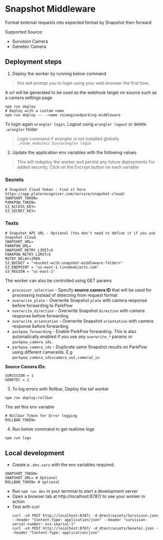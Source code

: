 # Snapshot Middleware
Format external requests into expected format by Snapshot then forward

Supported Source:
- Survision Camera
- Genetec Camera

## Deployment steps
1. Deploy the worker by running below command
> this will prompt you to login using your web browser the first time.

A url will be generated to be used as the webhook target on source such as a camera settings page
```shell
npm run deploy
# Deploy with a custom name
npm run deploy -- --name reimaginedparking-middleware
```
To login again `wrangler login`, Logout using `wrangler logout` or delete `.wrangler` folder
> Login command if wrangler is not installed globally `./node_modules/.bin/wrangler login`

2. Update the application env variables with the following values
> This will redeploy the worker and persist any future deployments
> For added security, Click on the Encrypt button on each variable


### Secrets
```shell
# Snapshot Cloud Token - Find it here https://app.platerecognizer.com/service/snapshot-cloud/
SNAPSHOT_TOKEN=
PARKPOW_TOKEN=
S3_ACCESS_KEY=
S3_SECRET_KEY=
```

### Texts
```shell
# Snapshot API URL - Optional (You don't need to define it if you use Snapshot Cloud
SNAPSHOT_URL=
PARKPOW_URL=
SNAPSHOT_RETRY_LIMIT=5
PARKPOW_RETRY_LIMIT=5
RETRY_DELAY=2000
S3_BUCKET = "<bucket-with-snapshot-middleware-folder>"
S3_ENDPOINT = "us-east-1.linodeobjects.com"
S3_REGION = "us-east-1"

```

The worker can also be controlled using GET params
- `processor_selection` - Specify **source camera ID** that will be used for processing instead of detecting from request format
- `overwrite_plate` - Overwrite Snapshot `plate` with camera response before forwarding to ParkPow
- `overwrite_direction` - Overwrite Snapshot `direction` with camera response before forwarding
- `overwrite_orientation` - Overwrite Snapshot `orientation` with camera response before forwarding
- `parkpow_forwarding` - Enable ParkPow forwarding. This is also automatically enabled if you use any `overwrite_*` params or `parkpow_camera_ids`.
- `parkpow_camera_ids` - Duplicate same Snapshot results on ParkPow using different cameraIds. E.g `parkpow_camera_ids=camera_out,camera2_in`

**Source Camera IDs**:
```plaintext
SURVISION = 1
GENETEC = 2
```

3. To log errors with Rollbar, Deploy the tail worker
```shell
npm run deploy:rollbar
```
The set this env variable
```shell
# Rollbar Token for Error logging
ROLLBAR_TOKEN=
```

4. Run below command to get realtime logs
```shell
npm run logs
```

## Local development
- Create a `.dev.vars` with the env variables required:
```dotenv
SNAPSHOT_TOKEN=
SNAPSHOT_URL= # Optional
ROLLBAR_TOKEN= # optional
```
- Run `npm run dev` in your terminal to start a development server
- Open a browser tab at http://localhost:8787/ to see your worker in action
- Test with curl
    ```shell
  	curl -vX POST http://localhost:8787/ -d @test/assets/Survision.json --header "Content-Type: application/json" --header "survision-serial-number: sv1-searial-1"
    curl -vX POST http://localhost:8787/ -d @test/assets/Genetec.json --header "Content-Type: application/json"
    ```
